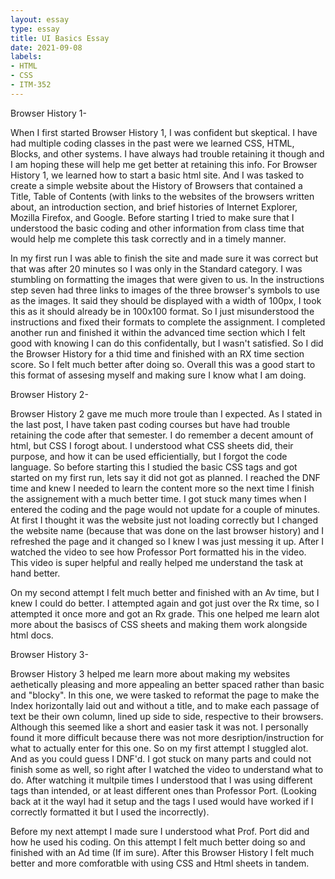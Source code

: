 ```yaml
---
layout: essay
type: essay
title: UI Basics Essay
date: 2021-09-08
labels:
- HTML
- CSS
- ITM-352
---
```


Browser History 1-

  When I first started Browser History 1, I was confident but skeptical. I have had multiple coding classes in the past were we learned CSS, HTML, Blocks, and other systems. I have always had trouble retaining it though and I am hoping these will help me get better at retaining this info. For Browser History 1, we learned how to start a basic html site. And I was tasked to create a simple website about the History of Browsers that contained a Title, Table of Contents (with links to the websites of the browsers written about, an introduction section, and brief histories of Internet Explorer, Mozilla Firefox, and Google. Before starting I tried to make sure that I understood the basic coding and other information from class time that would help me complete this task correctly and in a timely manner. 
  
  In my first run I was able to finish the site and made sure it was correct but that was after 20 minutes so I was only in the Standard category. I was stumbling on formatting the images that were given to us. In the instructions step seven had three links to images of the three browser's symbols to use as the images. It said they should be displayed with a width of 100px, I took this as it should already be in 100x100 format. So I just misunderstood the instructions and fixed their formats to complete the assignment. I completed another run and finished it within the advanced time section which I felt good with knowing I can do this confidentally, but I wasn't satisfied. So I did the Browser History for a thid time and finished with an RX time section score. So I felt much better after doing so. Overall this was a good start to this format of assesing myself and making sure I know what I am doing.

Browser History 2-

  Browser History 2 gave me much more troule than I expected. As I stated in the last post, I have taken past coding courses but have had trouble retaining the code after that semester. I do remember a decent amount of html, but CSS I forogt about. I understood what CSS sheets did, their purpose, and how it can be used efficientially, but I forgot the code language. So before starting this I studied the basic CSS tags and got started on my first run, lets say it did not got as planned. I reached the DNF time and knew I needed to learn the content more so the next time I finish the assignement with a much better time. I got stuck many times when I entered the coding and the page would not update for a couple of minutes. At first I thought it was the website just not loading correctly but I changed the website name (because that was done on the last browser history) and I refreshed the page and it changed so I knew I was just messing it up. After I watched the video to see how Professor Port formatted his in the video. This video is super helpful and really helped me understand the task at hand better. 
  
  On my second attempt I felt much better and finished with an Av time, but I knew I could do better. I attempted again and got just over the Rx time, so I attempted it once more and got an Rx grade. This one helped me learn alot more about the basiscs of CSS sheets and making them work alongside html docs.

Browser History 3-

  Browser History 3 helped me learn more about making my websites aethetically pleasing and more appealing an better spaced rather than basic and "blocky". In this one, we were tasked to reformat the page to make the Index horizontally laid out and without a title, and to make each passage of text be their own column, lined up side to side, respective to their browsers. Although this seemed like a short and easier task it was not. I personally found it more difficult because there was not more desription/instruction for what to actually enter for this one. So on my first attempt I stuggled alot. And as you could guess I DNF'd. I got stuck on many parts and could not finish some as well, so right after I watched the video to understand what to do. After watching it multpile times I understood that I was using different tags than intended, or at least different ones than Professor Port. (Looking back at it the wayI had it setup and the tags I used would have worked if I correctly formatted it but I used the incorrectly).
  
  Before my next attempt I made sure I understood what Prof. Port did and how he used his coding. On this attempt I felt much better doing so and finished with an Ad time (If im sure). After this Browser History I felt much better and more comforatble with using CSS and Html sheets in tandem.

